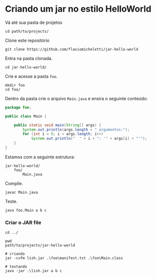 # Criando um jar no estilo HelloWorld


Vá até sua pasta de projetos

    cd path/to/projects/

Clone este repositório

    git clone https://github.com/flaviomicheletti/jar-hello-world

Entra na pasta clonada.

    cd jar-hello-world/

Crie e acesse a pasta `foo`.

    mkdir foo
    cd foo/

Dentro da pasta crie o arquivo `Main.java` e ensira o seguinte conteúdo:

```java
package foo;

public class Main {

    public static void main(String[] args) {
        System.out.println(args.length + " argumentos:");
        for (int i = 0; i < args.length; i++)
            System.out.println("  " + i + ": '" + args[i] + "'");
    }
}
```

Estamos com a seguinte estrutura:

    jar-hello-world/
        foo/
            Main.java

Compile.

    javac Main.java

Teste.

    java foo.Main a b c


### Criar o JAR file

    cd ../

    pwd
    path/to/projects/jar-hello-world

    # criando
    jar -cvfm lish.jar .\foo\manifest.txt .\foo\Main.class

    # testando
    java -jar .\lish.jar a b c


